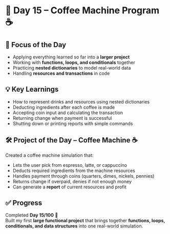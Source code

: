 # 🚀 Day 15 – Coffee Machine Program ☕  

## 📌 Focus of the Day  
- Applying everything learned so far into a **larger project**  
- Working with **functions, loops, and conditionals** together  
- Practicing **nested dictionaries** to model real-world data  
- Handling **resources and transactions** in code  

## 💡 Key Learnings  
- How to represent drinks and resources using nested dictionaries  
- Deducting ingredients after each coffee is made  
- Accepting coin input and calculating the transaction  
- Returning change when payment is successful  
- Shutting down or printing reports with simple commands  

## 🛠 Project of the Day – Coffee Machine ☕  
Created a coffee machine simulation that:  
- Lets the user pick from espresso, latte, or cappuccino  
- Deducts required ingredients from the machine resources  
- Handles payment through coins (quarters, dimes, nickels, pennies)  
- Returns change if overpaid, denies if not enough money  
- Can generate a **report** of current resources and profit  

## ✅ Progress  
Completed **Day 15/100** 🎉  
Built my first **large functional project** that brings together **functions, loops, conditionals, and data structures** into one real-world simulation.  
